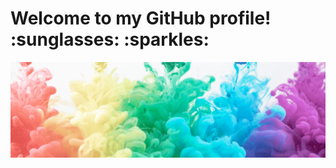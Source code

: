 <h1>
<a id="welcome" class="anchor" aria-hidden="true" href="#Welcome-"></a>
Welcome to my GitHub profile! :sunglasses: :sparkles:
</h1>
<!--https://cutewallpaper.org/down.php?file=/21/linked-in-background-photos/How-To-Craft-An-Amazing-LinkedIn-Cover-Photo-10-Ideas-.png-->
<img src="banner.png" alt="Rainbow smoke banner">